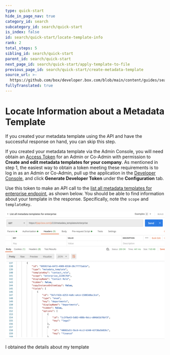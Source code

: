 ```yaml
---
type: quick-start
hide_in_page_nav: true
category_id: search
subcategory_id: search/quick-start
is_index: false
id: search/quick-start/locate-template-info
rank: 2
total_steps: 5
sibling_id: search/quick-start
parent_id: search/quick-start
next_page_id: search/quick-start/apply-template-to-file
previous_page_id: search/quick-start/create-metadata-template
source_url: >-
  https://github.com/box/developer.box.com/blob/main/content/guides/search/quick-start/2-locate-template-info.md
fullyTranslated: true
---
```

# Locate Information about a Metadata Template

<Message warning>

If you created your metadata template using the API and have the successful response on hand, you can skip this step.

</Message>

If you created your metadata template via the Admin Console, you will need obtain an [Access Token][at] for an Admin or Co-Admin with permission to **Create and edit metadata templates for your company**. As mentioned in step 1, the easiest way to obtain a token meeting these requirements is to log in as an Admin or Co-Admin, pull up the application in the [Developer Console][dc], and click **Generate Developer Token** under the **Configuration** tab. 

Use this token to make an API call to the [list all metadata templates for enterprise endpoint][metadata-list], as shown below. You should be able to find information about your template in the response. Specifically, note the `scope` and `templateKey`. 

<ImageFrame center>

![List All Templates](./images/list-all-templates.png)

</ImageFrame>

<Next>

I obtained the details about my template

</Next>

[at]: g://authentication/tokens/

[dc]: https://account.box.com/developers/console

[metadata-list]: e://get-metadata-templates-enterprise/
